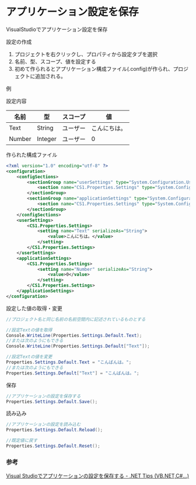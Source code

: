 # アプリケーション設定を保存

VisualStudioでアプリケーション設定を保存

設定の作成

1. プロジェクトを右クリックし、プロパティから設定タブを選択
2. 名前、型、スコープ、値を設定する
3. 初めて作られるとアプリケーション構成ファイル(.config)が作られ、プロジェクトに追加される。

例

設定内容

|名前|型|スコープ|値|
|---|---|---|---|
|Text|String|ユーザー|こんにちは。|
|Number|Integer|ユーザー|0|

作られた構成ファイル

```xml
<?xml version="1.0" encoding="utf-8" ?>
<configuration>
    <configSections>
        <sectionGroup name="userSettings" type="System.Configuration.UserSettingsGroup, System, Version=2.0.0.0, Culture=neutral, PublicKeyToken=b77a5c561934e089" >
            <section name="CS1.Properties.Settings" type="System.Configuration.ClientSettingsSection, System, Version=2.0.0.0, Culture=neutral, PublicKeyToken=b77a5c561934e089" allowExeDefinition="MachineToLocalUser" requirePermission="false" />
        </sectionGroup>
        <sectionGroup name="applicationSettings" type="System.Configuration.ApplicationSettingsGroup, System, Version=2.0.0.0, Culture=neutral, PublicKeyToken=b77a5c561934e089" >
            <section name="CS1.Properties.Settings" type="System.Configuration.ClientSettingsSection, System, Version=2.0.0.0, Culture=neutral, PublicKeyToken=b77a5c561934e089" requirePermission="false" />
        </sectionGroup>
    </configSections>
    <userSettings>
        <CS1.Properties.Settings>
            <setting name="Text" serializeAs="String">
                <value>こんにちは。</value>
            </setting>
        </CS1.Properties.Settings>
    </userSettings>
    <applicationSettings>
        <CS1.Properties.Settings>
            <setting name="Number" serializeAs="String">
                <value>0</value>
            </setting>
        </CS1.Properties.Settings>
    </applicationSettings>
</configuration>
```

設定した値の取得・変更


```c#
//プロジェクト名と同じ名前の名前空間内に記述されているものとする

//設定Textの値を取得
Console.WriteLine(Properties.Settings.Default.Text);
//または次のようにもできる
Console.WriteLine(Properties.Settings.Default["Text"]);

//設定Textの値を変更
Properties.Settings.Default.Text = "こんばんは。";
//または次のようにもできる
Properties.Settings.Default["Text"] = "こんばんは。";
```

保存

```C#
//アプリケーションの設定を保存する
Properties.Settings.Default.Save();
```

読み込み

```c#
//アプリケーションの設定を読み込む
Properties.Settings.Default.Reload();

//既定値に戻す
Properties.Settings.Default.Reset();
```

### 参考

[Visual Studioでアプリケーションの設定を保存する \- \.NET Tips \(VB\.NET,C\#\.\.\.\)](https://dobon.net/vb/dotnet/programing/mysettings.html)